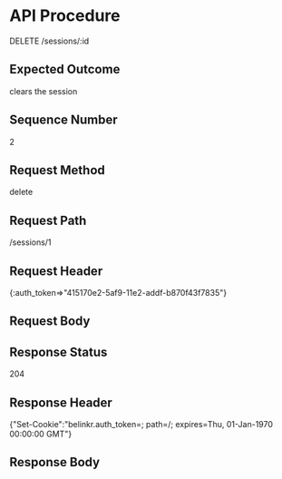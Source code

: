 # API Procedure
DELETE /sessions/:id
## Expected Outcome
clears the session
## Sequence Number
2
## Request Method
delete
## Request Path
/sessions/1
## Request Header
{:auth_token=>"415170e2-5af9-11e2-addf-b870f43f7835"}
## Request Body


## Response Status
204
## Response Header
{"Set-Cookie":"belinkr.auth_token=; path=/; expires=Thu, 01-Jan-1970 00:00:00 GMT"}

## Response Body

